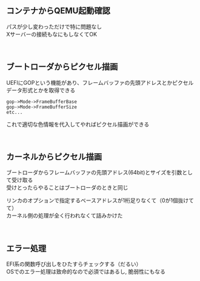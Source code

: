 ## コンテナからQEMU起動確認
パスが少し変わっただけで特に問題なし  
Xサーバーの接続もなにもしなくてOK  

<br>

## ブートローダからピクセル描画
UEFIにGOPという機能があり、フレームバッファの先頭アドレスとかピクセルデータ形式とかを取得できる    
```
gop->Mode->FrameBufferBase
gop->Mode->FrameBufferSize
etc...
```
これで適切な色情報を代入してやればピクセル描画ができる

<br>

## カーネルからピクセル描画
ブートローダからフレームバッファの先頭アドレス(64bit)とサイズを引数として受け取る  
受けとったらやることはブートローダのときと同じ  

リンカのオプションで指定するベースアドレスが1桁足りなくて（0が1個抜けてて）  
カーネル側の処理が全く行われなくて詰みかけた

<br>

## エラー処理
EFI系の関数呼び出しをひたすらチェックする（だるい）  
OSでのエラー処理は致命的なので必須ではあるし, 脆弱性にもなる





